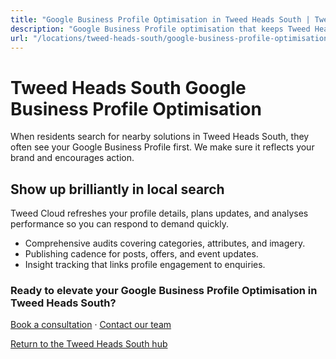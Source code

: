 ```yaml
---
title: "Google Business Profile Optimisation in Tweed Heads South | Tweed Cloud"
description: "Google Business Profile optimisation that keeps Tweed Heads South listings accurate and engaging."
url: "/locations/tweed-heads-south/google-business-profile-optimisation/"
---
```


# Tweed Heads South Google Business Profile Optimisation

When residents search for nearby solutions in Tweed Heads South, they often see your Google Business Profile first. We make sure it reflects your brand and encourages action.

## Show up brilliantly in local search

Tweed Cloud refreshes your profile details, plans updates, and analyses performance so you can respond to demand quickly.

- Comprehensive audits covering categories, attributes, and imagery.
- Publishing cadence for posts, offers, and event updates.
- Insight tracking that links profile engagement to enquiries.

### Ready to elevate your Google Business Profile Optimisation in Tweed Heads South?

[Book a consultation](/consultation/) · [Contact our team](/contact/)

[Return to the Tweed Heads South hub](/locations/tweed-heads-south/)
